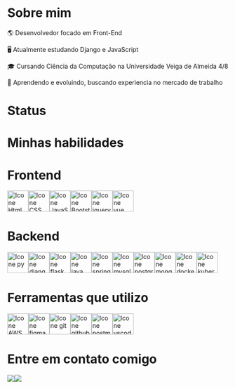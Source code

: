 # Sobre mim
<p>🌎 Desenvolvedor focado em Front-End</p>
<p>🖥️ Atualmente estudando Django e JavaScript</p>
<p>🎓 Cursando Ciência da Computação na Universidade Veiga de Almeida 4/8<p/>
<p>🌱 Aprendendo e evoluindo, buscando experiencia no mercado de trabalho<p/>
 
# Status
<div>
</div>

# Minhas habilidades

# Frontend
<div style="display: flex;">     
 <img height="48px" width="48px" alt="Icone Html" src="https://skillicons.dev/icons?i=html"/>
 <img height="48px" width="48px" alt="Icone CSS" src="https://skillicons.dev/icons?i=css"/>
 <img height="48px" width="48px" alt="Icone JavaScript" src="https://skillicons.dev/icons?i=js"/>
 
 <img height="48px" width="48px" alt="Icone Bootstrap" src="https://skillicons.dev/icons?i=bootstrap"/>
 <img height="48px" width="48px" alt="Icone jquery" src="https://skillicons.dev/icons?i=jquery"/>
 <img height="48px" width="48px" alt="Icone vue" src="https://skillicons.dev/icons?i=vue"/>
</div>

# Backend
<div style="display: flex;">     
 <img height="48px" width="48px" alt="Icone py" src="https://skillicons.dev/icons?i=py"/>
 <img height="48px" width="48px" alt="Icone django" src="https://skillicons.dev/icons?i=django"/>
 <img height="48px" width="48px" alt="Icone flask" src="https://skillicons.dev/icons?i=flask"/>
 
 <img height="48px" width="48px" alt="Icone java" src="https://skillicons.dev/icons?i=java"/>
 <img height="48px" width="48px" alt="Icone spring" src="https://skillicons.dev/icons?i=spring"/>
 
 <img height="48px" width="48px" alt="Icone mysql" src="https://skillicons.dev/icons?i=mysql"/>
 <img height="48px" width="48px" alt="Icone postgres" src="https://skillicons.dev/icons?i=postgres"/>
 <img height="48px" width="48px" alt="Icone mongodb" src="https://skillicons.dev/icons?i=mongodb"/>
 
 <img height="48px" width="48px" alt="Icone docker" src="https://skillicons.dev/icons?i=docker"/>
 <img height="48px" width="48px" alt="Icone kubernetes" src="https://skillicons.dev/icons?i=kubernetes"/>
</div>

# Ferramentas que utilizo
<div style="display: flex;">
 <img height="48px" width="48px" alt="Icone AWS" src="https://skillicons.dev/icons?i=aws"/>
 <img height="48px" width="48px" alt="Icone figma" src="https://skillicons.dev/icons?i=figma"/>
 <img height="48px" width="48px" alt="Icone git" src="https://skillicons.dev/icons?i=git"/>
 <img height="48px" width="48px" alt="Icone github" src="https://skillicons.dev/icons?i=github"/>
 <img height="48px" width="48px" alt="Icone postman" src="https://skillicons.dev/icons?i=postman"/>
 <img height="48px" width="48px" alt="Icone vscode" src="https://skillicons.dev/icons?i=vscode"/>
</div>

# Entre em contato comigo
<div style="display: flex;">
 <a href="https://www.linkedin.com/in/jo%C3%A3o-felipe-correia-de-oliveira-96937b234/"><img src="https://img.shields.io/badge/LinkedIn-0077B5?style=for-the-badge&logo=linkedin&logoColor=white"></a>
 <a href=""><img src="https://img.shields.io/badge/website-000000?style=for-the-badge&logo=About.me&logoColor=white"></a>
</div>
